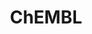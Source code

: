 ---
bigquery: https://console.cloud.google.com/bigquery?p=patents-public-data&d=ebi_chembl&page=dataset
citation: '"The ChEMBL database in 2017." Anna Gaulton, Anne Hersey, Michał Nowotka,
  A Patrícia Bento, Jon Chambers, David Mendez, Prudence Mutowo, Francis Atkinson,
  Louisa J Bellis, Elena Cibrián-Uhalte, Mark Davies, Nathan Dedman, Anneli Karlsson,
  María Paula Magariños, John P Overington, George Papadatos, Ines Smit, Andrew R
  Leach Nucleic acids Research (2017) 45 (Database Issue), D945-D954'
contributors: European Bioinformatics Institute
cost: None
description: ChEMBL Data is a manually curated database of small molecules used in
  drug discovery, including information about existing patented drugs.
documentation: 'schema: https://www.ebi.ac.uk/chembl/db_schema


  '
last_edit: Mon, 04 Apr 2022 19:07:30 GMT
location: https://console.cloud.google.com/marketplace/product/google_patents_public_datasets/chembl
maintained_by: EMBL-EBI, an outstation of European Molecular Biology Laboratory
related_publications: '

  ChEMBL: towards direct deposition of bioassay data.


  Mendez D, Gaulton A, Bento AP, Chambers J, De Veij M, Félix E, Magariños MP, Mosquera
  JF, Mutowo P, Nowotka M, Gordillo-Marañón M, Hunter F, Junco L, Mugumbate G, Rodriguez-Lopez
  M, Atkinson F, Bosc N, Radoux CJ, Segura-Cabrera A, Hersey A, Leach AR.


  — Nucleic Acids Res. 2019; 47(D1):D930-D940. doi: 10.1093/nar/gky1075

  '
schema_fields: '[''binding_site_comment'', ''action_type'', ''route'', ''usan_stem'',
  ''warning_type'', ''patent_id'', ''warning_description'', ''direct_interaction'',
  ''mecref_id'', ''withdrawn_reason'', ''patent_use_code'', ''selectivity_comment'',
  ''availability_type'', ''cl_lincs_id'', ''creation_date'', ''ref_type'', ''short_name'',
  ''mol_frac_id'', ''upper_value'', ''mesh_heading'', ''bto_id'', ''variant_id'',
  ''domain_type'', ''stem_class'', ''published_value'', ''priority'', ''standard_inchi'',
  ''applicant_full_name'', ''actsm_id'', ''description'', ''assay_param_id'', ''helm_notation'',
  ''chembl_id'', ''standard_inchi_key'', ''uberon_id'', ''l5'', ''updated_on'', ''tid_fixed'',
  ''src_assay_id'', ''doc_type'', ''efo_id'', ''entity_type'', ''hrac_class_id'',
  ''year'', ''polymer_flag'', ''indref_id'', ''sei'', ''ap_id'', ''natural_product'',
  ''met_id'', ''innovator_company'', ''compd_id'', ''drug_product_flag'', ''ddd_value'',
  ''cidx'', ''published_type'', ''oral'', ''standard_upper_value'', ''confidence'',
  ''co_stem_id'', ''met_comment'', ''bei'', ''ddd_comment'', ''hbd_lipinski'', ''hbd'',
  ''molsyn_id'', ''standard_value'', ''protein_class_desc'', ''targcomp_id'', ''mc_organism'',
  ''biocomp_id'', ''structure_type'', ''frac_class_id'', ''comp_go_id'', ''enzyme_name'',
  ''hba'', ''mc_tax_id'', ''downgraded'', ''aromatic_rings'', ''alert_name'', ''protein_class_synonym'',
  ''doi'', ''first_in_class'', ''db_source'', ''cell_source_organism'', ''entity_id'',
  ''rtb'', ''atc_code'', ''lle'', ''dosed_ingredient'', ''doc_id'', ''hrac_code'',
  ''normal_range_min'', ''text_value'', ''psa'', ''assay_category'', ''homologue'',
  ''l6'', ''units'', ''set_name'', ''cell_source_tissue'', ''warning_year'', ''publication_number'',
  ''enzyme_tid'', ''syn_type'', ''usan_stem_id'', ''indication_class'', ''tid'', ''usan_year'',
  ''protclasssyn_id'', ''inorganic_flag'', ''version'', ''qudt_units'', ''prediction_method'',
  ''mesh_id'', ''activity_comment'', ''source_domain_id'', ''substrate_record_id'',
  ''pathway_key'', ''research_stem'', ''start_position'', ''mutation'', ''num_ro5_violations'',
  ''relation'', ''l1'', ''last_page'', ''site_name'', ''assay_strain'', ''sequence_md5sum'',
  ''volume'', ''chebi_par_id'', ''authors'', ''oc_id'', ''compsyn_id'', ''parent_type'',
  ''clo_id'', ''black_box_warning'', ''product_id'', ''mol_hrac_id'', ''compound_name'',
  ''sitecomp_id'', ''standard_relation'', ''class_level'', ''smid'', ''curation_comment'',
  ''level3_description'', ''level2_description'', ''title'', ''uo_units'', ''ingredient'',
  ''mechanism_of_action'', ''class_type'', ''std_act_id'', ''pref_name'', ''res_stem_id'',
  ''cell_source_tax_id'', ''bao_id'', ''status'', ''disease_efficacy'', ''alogp'',
  ''who_name'', ''prod_pat_id'', ''mol_irac_id'', ''drug_record_id'', ''component_type'',
  ''l2'', ''target_desc'', ''confidence_score'', ''efo_term'', ''data_validity_comment'',
  ''num_lipinski_ro5_violations'', ''synonyms'', ''full_mwt'', ''first_page'', ''tissue_id'',
  ''db_version'', ''ad_type'', ''strength'', ''acd_logd'', ''record_id'', ''previous_company'',
  ''cx_most_apka'', ''result_flag'', ''assay_source'', ''l3'', ''parent_go_id'', ''pchembl_value'',
  ''stem'', ''organism'', ''drugind_id'', ''assay_class_id'', ''pubmed_id'', ''withdrawn_flag'',
  ''activity_id'', ''alert_set_id'', ''smarts'', ''molfile'', ''acd_logp'', ''domain_id'',
  ''pathway_id'', ''assay_tissue'', ''ridx'', ''dosage_form'', ''warnref_id'', ''cellosaurus_id'',
  ''src_compound_id'', ''standard_type'', ''major_class'', ''patent_no'', ''canonical_smiles'',
  ''assay_desc'', ''level3'', ''mc_target_accession'', ''mc_target_name'', ''parent_molregno'',
  ''abstract'', ''ddd_id'', ''src_short_name'', ''sequence'', ''protein_class_id'',
  ''site_id'', ''label'', ''assay_type'', ''nda_type'', ''ddd_admr'', ''assay_organism'',
  ''irac_code'', ''src_id'', ''first_approval'', ''standard_flag'', ''src_description'',
  ''level5'', ''who_extra'', ''cell_name'', ''approval_date'', ''topical'', ''annotation'',
  ''full_molformula'', ''acd_most_apka'', ''component_synonym'', ''ass_cls_map_id'',
  ''bao_format'', ''assay_test_type'', ''idx'', ''withdrawn_country'', ''aspect'',
  ''go_id'', ''potential_duplicate'', ''issue'', ''compound_key'', ''ref_id'', ''last_active'',
  ''acd_most_bpka'', ''therapeutic_flag'', ''mc_target_type'', ''met_conversion'',
  ''chirality'', ''targrel_id'', ''mechanism_comment'', ''job_id'', ''bao_endpoint'',
  ''assay_id'', ''parent_id'', ''comments'', ''target_type'', ''predbind_id'', ''cx_logp'',
  ''patent_expire_date'', ''published_units'', ''name'', ''level1_description'', ''max_phase'',
  ''toid'', ''molecular_species'', ''mw_freebase'', ''heavy_atoms'', ''relationship_type'',
  ''metref_id'', ''molecule_type'', ''hba_lipinski'', ''ddd_units'', ''site_residues'',
  ''subgroup'', ''cell_ontology_id'', ''qed_weighted'', ''warning_class'', ''caloha_id'',
  ''target_mapping'', ''isoform'', ''type'', ''frac_code'', ''log_id'', ''active_molregno'',
  ''domain_description'', ''value'', ''trade_name'', ''published_relation'', ''warning_id'',
  ''journal'', ''prodrug'', ''source'', ''related_tid'', ''irac_class_id'', ''standard_text_value'',
  ''le'', ''tax_id'', ''mol_atc_id'', ''curated_by'', ''warning_country'', ''end_position'',
  ''alert_id'', ''drug_substance_flag'', ''cx_logd'', ''mec_id'', ''withdrawn_class'',
  ''rgid'', ''company'', ''cpd_str_alert_id'', ''relationship'', ''molregno'', ''cell_id'',
  ''tbl'', ''level1'', ''assay_cell_type'', ''aidx'', ''mw_monoisotopic'', ''active_ingredient'',
  ''normal_range_max'', ''species_group_flag'', ''delist_flag'', ''withdrawn_year'',
  ''assay_tax_id'', ''max_phase_for_ind'', ''molecular_mechanism'', ''as_id'', ''relationship_desc'',
  ''assay_subcellular_fraction'', ''standard_units'', ''l4'', ''formulation_id'',
  ''updated_by'', ''stat'', ''metabolite_record_id'', ''ro3_pass'', ''country'', ''num_alerts'',
  ''comp_class_id'', ''level4'', ''orig_description'', ''ref_url'', ''accession'',
  ''parenteral'', ''parameter_value'', ''domain_name'', ''parameter_type'', ''level2'',
  ''cell_description'', ''submission_date'', ''activity_count'', ''level4_description'',
  ''usan_stem_definition'', ''path'', ''l8'', ''usan_substem'', ''definition'', ''component_id'',
  ''l7'', ''cx_most_bpka'']'
shortname: chembl
tags:
- biotechnology
- health
- chemical
- bioinformatics
- medical
terms_of_use: CC BY-SA 3.0
title: ChEMBL
uuid: e232a192-965c-4ec9-904c-155b6dfe56c5
---